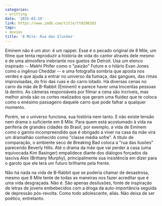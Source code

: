 ```yaml
---
categories:
- writting
date: '2015-03-19'
link: https://www.imdb.com/title/tt0298203
tags:
- movies
title: '8 Mile: Rua das Ilusões'
---
```


Eminem não é um ator: é um rapper. Esse é o pecado original de 8 Mile, um filme que tenta reproduzir a história de vida do cantor através dele mesmo e de uma atmosfera inebriante nos guetos de Detroit. Usa um elenco inspirado -- Mekhi Phifer como o "paizão" Future e o hilário Evan Jones como o ingênuo Cheddar -- e uma fotografia sombria que aposta nos verdes e que ajuda a entrar no universo da fumaça, das gangues, das rimas improvisadas, do frio das ruas e do carro lotado. Há diversas cenas no carro da mãe de B-Rabbit (Eminem) e parece haver uma trocentas pessoas lá dentro. As câmeras responsáveis por filmar a cena são incríveis, mas melhor ainda são os cortes realizados que geram uma fluidez que te coloca como o enésimo passageiro daquele carro que pode falhar a qualquer momento.

Porém, se o universo funciona, sua história nem tanto. E não existe tensão nem drama o suficiente em 8 Mile. Para quem está acostumado à vida na periferia de grandes cidades do Brasil, por exemplo, a vida de Eminem como o garoto incompreendido que é obrigado a viver na casa da mãe vira um dramalhão conhecido como "classe média sofre". A título de comparação, o ambiente seco de Breaking Bad coloca a "rua das ilusões" parecendo Beverly Hills. Até o drama da mãe que vai perder a casa (uma equivocada Kim Basinger) empalidece diante dos diálogos forçados da lasciva Alex (Brittany Murphy), principalmente sua insistência em dizer para o garoto que ele terá um futuro brilhante pela frente.

Não há nada na vida de B-Rabbit que se poderia chamar de desastrosa, mesmo que 8 Mile tente de todas as maneiras nos fazer acreditar que é uma vida desgraçada. Não é. São apenas desilusões, fonte de inspiração de letras de jovens embebecidos com a droga da auto-importância seguida de depressão pós-revolta. Como todo adolescente, aliás. Não deixa de ser poético, entretanto.